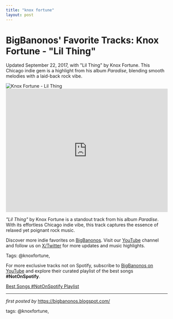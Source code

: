```yaml
---
title: "knox fortune"
layout: post
---
```

<!-- Post Title -->
<h1 >BigBanonos' Favorite Tracks: Knox Fortune - "Lil Thing"</h1> <!-- Introductory Text -->
<p >Updated September 22, 2017, with "Lil Thing" by Knox Fortune. This Chicago indie gem is a highlight from his album <em>Paradise</em>, blending smooth melodies with a laid-back rock vibe.</p> <!-- Featured Image -->
<div > <img src="https://media.gq.com/photos/59c942dbb2d0045e1e6a6d3d/4:3/w_2000,h_1500,c_limit/fort-knox-02.jpg" alt="Knox Fortune - Lil Thing" />
</div> <!-- YouTube Video Embed -->
<div > <iframe width="100%" height="385" src="https://www.youtube.com/embed/TGr7mWQ0vCQ" title="Knox Fortune - Lil Thing" frameborder="0" allow="accelerometer; autoplay; clipboard-write; encrypted-media; gyroscope; picture-in-picture; web-share" referrerpolicy="strict-origin-when-cross-origin" allowfullscreen></iframe>
</div> <!-- Song Information -->
<div > <p><em>"Lil Thing"</em> by Knox Fortune is a standout track from his album <em>Paradise</em>. With its effortless Chicago indie vibe, this track captures the essence of relaxed yet poignant rock music.</p>
</div> <!-- Footer Links -->
<div > <p>Discover more indie favorites on <a href="https://bigbanonos.blogspot.com/" target="_blank">BigBanonos</a>. Visit our <a href="https://www.youtube.com/@BigBanonos" target="_blank">YouTube</a> channel and follow us on <a href="https://x.com/bigbanonos" target="_blank">X/Twitter</a> for more updates and music highlights.</p>
</div> <!-- Tags -->
<p >Tags: @knoxfortune,</p>


<!--Subscribe and Playlist Links-->
<div>
    <p>For more exclusive tracks not on Spotify, subscribe to <a href="https://www.youtube.com/@BigBanonos" target="_blank">BigBanonos on YouTube</a> and explore their curated playlist of the best songs <strong>#NotOnSpotify</strong>.</p>
    <p><a href="https://www.youtube.com/playlist?list=PLtuNtuTatqI0kFahUCbtbfenC_ET5O_tr" target="_blank">Best Songs #NotOnSpotify Playlist<br /></a></p></div>

<hr />

<p><em>first posted by</em> <a href="https://bigbanonos.blogspot.com/" rel="noopener" target="_new">https://bigbanonos.blogspot.com/</a></p>

<p>tags: @knoxfortune,</p>
